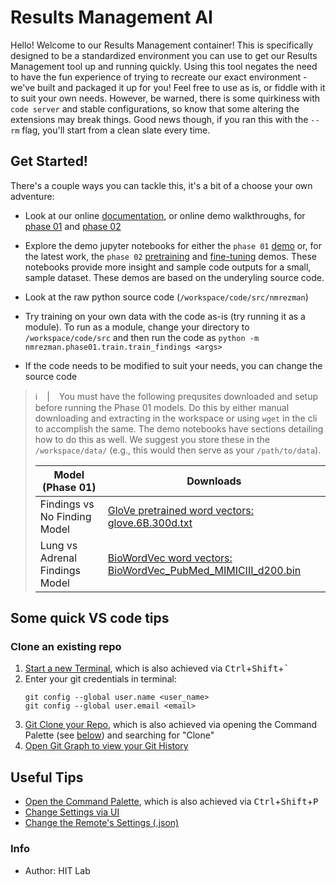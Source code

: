 # Results Management AI

Hello! Welcome to our Results Management container! This is specifically designed to be a standardized environment you can use to get our Results Management tool up and running quickly. Using this tool negates the need to have the fun experience of trying to recreate our exact environment - we've built and packaged it up for you! Feel free to use as is, or fiddle with it to suit your own needs. However, be warned, there is some quirkiness with `code server` and stable configurations, so know that some altering the extensions may break things. Good news though, if you ran this with the `--rm` flag, you'll start from a clean slate every time.

## Get Started!
There's a couple ways you can tackle this, it's a bit of a choose your own adventure:
- Look at our online [documentation](https://mozzilab.github.io/NM_Radiology_AI), or online demo walkthroughs, for [phase 01](https://mozzilab.github.io/NM_Radiology_AI/phase01/phase01.html) and [phase 02](https://mozzilab.github.io/NM_Radiology_AI/phase02/phase02.html)
- Explore the demo jupyter notebooks for either the `phase 01` [demo](didact://?commandId=vscode.open&projectFilePath=code/examples/phase01/demo.ipynb) or, for the latest work, the `phase 02` [pretraining](didact://?commandId=vscode.open&projectFilePath=code/examples/phase02/demo_pretrain.ipynb) and [fine-tuning](didact://?commandId=vscode.open&projectFilePath=code/examples/phase02/demo_finetune.ipynb) demos. These notebooks provide more insight and sample code outputs for a small, sample dataset. These demos are based on the underyling source code.

- Look at the raw python source code (`/workspace/code/src/nmrezman`)
- Try training on your own data with the code as-is (try running it as a module). To run as a module, change your directory to `/workspace/code/src` and then run the code as `python -m nmrezman.phase01.train.train_findings <args>`
- If the code needs to be modified to suit your needs, you can change the source code

>  ℹ️ &ensp; | &ensp; You must have the following prequsites downloaded and setup before running the Phase 01 models. Do this by either manual downloading and extracting in the workspace or using `wget` in the cli to accomplish the same. The demo notebooks have sections detailing how to do this as well. We suggest you store these in the `/workspace/data/` (e.g., this would then serve as your `/path/to/data`).
> 
> | Model (Phase 01)                   | Downloads                  |                                                                                                                                 
> | ---------------------------------- | -------------------------- |
> | Findings vs No Finding Model       | [GloVe pretrained word vectors: glove.6B.300d.txt](https://nlp.stanford.edu/data/glove.6B.zip) |
> | Lung vs Adrenal Findings Model     | [BioWordVec word vectors: BioWordVec_PubMed_MIMICIII_d200.bin](https://ftp.ncbi.nlm.nih.gov/pub/lu/Suppl/BioSentVec/BioWordVec_PubMed_MIMICIII_d200.bin) |

## Some quick VS code tips
### Clone an existing repo
1. [Start a new Terminal](didact://?commandId=workbench.action.terminal.new "Start a new Terminal"), which is also achieved via <kbd>Ctrl</kbd>+<kbd>Shift</kbd>+<kbd>`</kbd>
1. Enter your git credentials in terminal:
    ```
    git config --global user.name <user_name>
    git config --global user.email <email>
    ```
1. [Git Clone your Repo](didact://?commandId=git.clone "Git Clone your Repo"), which is also achieved via opening the Command Palette (see [below](#useful-tips)) and searching for "Clone"
1. [Open Git Graph to view your Git History](didact://?commandId=git-graph.view)

## Useful Tips
- [Open the Command Palette](didact://?commandId=workbench.action.showCommands "Open the Command Palette"), which is also achieved via <kbd>Ctrl</kbd>+<kbd>Shift</kbd>+<kbd>P</kbd>
- [Change Settings via UI](didact://?commandId=workbench.action.openSettings "Change Settings via UI")
- [Change the Remote's Settings (.json)](didact://?commandId=workbench.action.openRemoteSettings)

### Info
- Author: HIT Lab